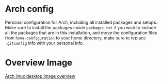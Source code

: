 # Arch config

Personal configuration for Arch, including all installed packages and setups.
Make sure to install the packages inside `packages.txt` if you wish to include all the packages that are in this installation, and move the configuration files from `home-configuration` to your home directory, make sure to replace `.gitconfig` info with your personal info.

# Overview Image
[Arch linux desktop image overview]("./assets/arch-overview.png")
